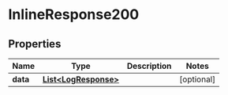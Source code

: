 
# InlineResponse200

## Properties
Name | Type | Description | Notes
------------ | ------------- | ------------- | -------------
**data** | [**List&lt;LogResponse&gt;**](LogResponse.md) |  |  [optional]



